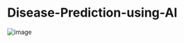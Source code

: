 # Disease-Prediction-using-AI

![image](https://github.com/user-attachments/assets/2f4e6c3c-629a-4411-8001-71750f5516e6)
